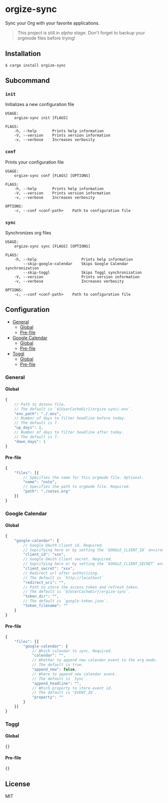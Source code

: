 # orgize-sync

Sync your Org with your favorite applications.

> This project is still in *alpha stage*. Don't forget to backup your
> orgmode files before trying!

## Installation

```
$ cargo install orgize-sync
```

## Subcommand

### `init`

Initializes a new configuration file

```
USAGE:
    orgize-sync init [FLAGS]

FLAGS:
    -h, --help       Prints help information
    -V, --version    Prints version information
    -v, --verbose    Increases verbosity
```

### `conf`

Prints your configuration file

```
USAGE:
    orgize-sync conf [FLAGS] [OPTIONS]

FLAGS:
    -h, --help       Prints help information
    -V, --version    Prints version information
    -v, --verbose    Increases verbosity

OPTIONS:
    -c, --conf <conf-path>    Path to configuration file
```

### `sync`

Synchronizes org files

```
USAGE:
    orgize-sync sync [FLAGS] [OPTIONS]

FLAGS:
    -h, --help                    Prints help information
        --skip-google-calendar    Skips Google Calendar synchronization
        --skip-toggl              Skips Toggl synchronization
    -V, --version                 Prints version information
    -v, --verbose                 Increases verbosity

OPTIONS:
    -c, --conf <conf-path>    Path to configuration file
```

## Configuration

+ [General](#general)
  + [Global](#global)
  + [Pre-file](#pre-file)
+ [Google Calendar](#google-calendar)
  + [Global](#global-1)
  + [Pre-file](#pre-file-1)
+ [Toggl](#toggl)
  + [Global](#global-2)
  + [Pre-file](#pre-file-2)

### General

#### Global

```javascript
{
    // Path to dotenv file.
    // The default is `${UserCacheDir}/orgize-sync/.env`.
    "env_path": "./.env",
    // Number of days to filter headline before today.
    // The default is 7.
    "up_days": 1,
    // Number of days to filter headline after today.
    // The default is 7.
    "down_days": 1
}
```

#### Pre-file

```javascript
{
    "files": [{
        // Specifies the name for this orgmode file. Optional.
        "name": "note",
        // Specifies the path to orgmode file. Required.
        "path": "./notes.org"
    }]
}
```

### Google Calendar

#### Global

```javascript
{
    "google-calendar": {
        // Google OAuth client id. Required.
        // Sepcifying here or by setting the `GOOGLE_CLIENT_ID` environment variable.
        "client_id": "xxx",
        // Google OAuth client secret. Required.
        // Sepcifying here or by setting the `GOOGLE_CLIENT_SECRET` environment variable.
        "client_secret": "xxx",
        // Redirect url after authorizing.
        // The default is `http://localhost`
        "redirect_uri": "",
        // Path to store the access token and refresh token.
        // The default is `${UserCacheDir}/orgize-sync`.
        "token_dir": "",
        // The default is `google-token.json`.
        "token_filename": ""
    }
}
```

#### Pre-file

```javascript
{
    "files": [{
        "google-calendar": {
            // Which calendar to sync. Required.
            "calendar": "",
            // Whether to append new calendar event to the org mode.
            // The default is true.
            "append_new": false,
            // Where to append new calendar event.
            // The default is `Sync`.
            "append_headline": "",
            // Which property to store event id.
            // The default is "EVENT_ID`.
            "property": ""
        }
    }]
}
```

### Toggl

#### Global

```javascript
{}
```

#### Pre-file

```javascript
{}
```

## License

MIT
